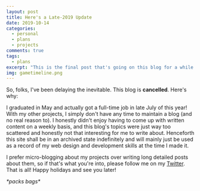 ```yaml
---
layout: post
title: Here's a Late-2019 Update
date: 2019-10-14
categories:
  - personal
  - plans
  - projects
comments: true
tags:
  - plans
excerpt: "This is the final post that's going on this blog for a while! Here I give a super brief summary of the events in my life to-date in late 2019."
img: gametimeline.png
---
```


<p>So, folks, I've been delaying the inevitable. This blog is <strong>cancelled</strong>. Here's why:</p>

<p>I graduated in May and actually got a full-time job in late July of this year! With my other projects, I simply don't have any time to maintain a blog (and no real reason to). I honestly didn't enjoy having to come up with written content on a weekly basis, and this blog's topics were just way too scattered and honestly not that interesting for me to write about. Henceforth this site shall be in an archived state indefinitely and will mainly just be used as a record of my web design and development skills at the time I made it.</p>

<p>I prefer micro-blogging about my projects over writing long detailed posts about them, so if that's what you're into, please follow me on my <a href="https://twitter.com/irisoflys" target="_blank">Twitter</a>. That is all! Happy holidays and see you later!</p>

<p><em>*packs bags*</em></p>
